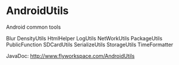 # AndroidUtils

Android common tools

Blur
DensityUtils
HtmlHelper
LogUtils
NetWorkUtils
PackageUtils
PublicFunction
SDCardUtils
SerializeUtils
StorageUtils
TimeFormatter

JavaDoc: http://www.flyworkspace.com/AndroidUtils
